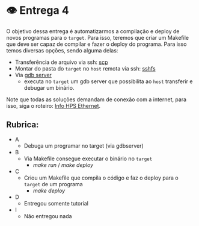 #  👁 Entrega 4

O objetivo dessa entrega é automatizarmos a compilação e deploy de novos programas para o `target`. Para isso, teremos que criar um Makefile que deve ser capaz de compilar e fazer o deploy do programa. Para isso temos diversas opções, sendo alguma delas:

- Transferência de arquivo via ssh: [scp](http://www.hypexr.org/linux_scp_help.php)
- Montar do pasta do `target` no `host` remota via ssh: [sshfs](https://en.wikipedia.org/wiki/SSHFS)
- Via [gdb server](https://www.linux.com/news/remote-cross-target-debugging-gdb-and-gdbserver)
    - executa no `target` um gdb server que possibilita ao `host` transferir e debugar um binário.

Note que todas as soluções demandam de conexão com a internet, para isso,
siga o roteiro: [Info HPS Ethernet](/info-HPS-ethernet/).

## Rubrica:

- A 
    - Debuga um programar no target (via gdbserver)
- B
    - Via Makefile consegue executar o binário no `target`
        - *make run* / *make deploy*
- C
    - Criou um Makefile que compila o código e faz o deploy para o `target` de um programa
        - *make deploy*
- D 
    - Entregou somente tutorial
- I
    - Não entregou nada
